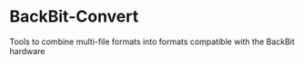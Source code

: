 # BackBit-Convert
Tools to combine multi-file formats into formats compatible with the BackBit hardware
